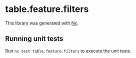 # table.feature.filters

This library was generated with [Nx](https://nx.dev).

## Running unit tests

Run `nx test table.feature.filters` to execute the unit tests.
